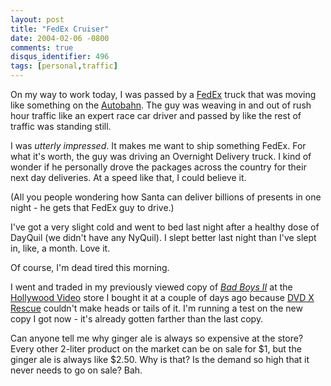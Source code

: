 ```yaml
---
layout: post
title: "FedEx Cruiser"
date: 2004-02-06 -0800
comments: true
disqus_identifier: 496
tags: [personal,traffic]
---
```

On my way to work today, I was passed by a [FedEx](http://www.fedex.com)
truck that was moving like something on the
[Autobahn](http://www.autobahn-online.de/index_e.html). The guy was
weaving in and out of rush hour traffic like an expert race car driver
and passed by like the rest of traffic was standing still.

 I was *utterly impressed*. It makes me want to ship something FedEx.
For what it's worth, the guy was driving an Overnight Delivery truck. I
kind of wonder if he personally drove the packages across the country
for their next day deliveries. At a speed like that, I could believe
it.

 (All you people wondering how Santa can deliver billions of presents in
one night - he gets that FedEx guy to drive.)

 I've got a very slight cold and went to bed last night after a healthy
dose of DayQuil (we didn't have any NyQuil). I slept better last night
than I've slept in, like, a month. Love it.

 Of course, I'm dead tired this morning.

 I went and traded in my previously viewed copy of [*Bad Boys
II*](http://www.amazon.com/exec/obidos/ASIN/B0000DKDUR/mhsvortex) at the
[Hollywood Video](http://www.hollywoodvideo.com/) store I bought it at a
couple of days ago because [DVD X
Rescue](http://www.dvdxcopy.com/DVDXrescue.asp) couldn't make heads or
tails of it. I'm running a test on the new copy I got now - it's already
gotten farther than the last copy.

 Can anyone tell me why ginger ale is always so expensive at the store?
Every other 2-liter product on the market can be on sale for \$1, but
the ginger ale is always like \$2.50. Why is that? Is the demand so high
that it never needs to go on sale? Bah.
